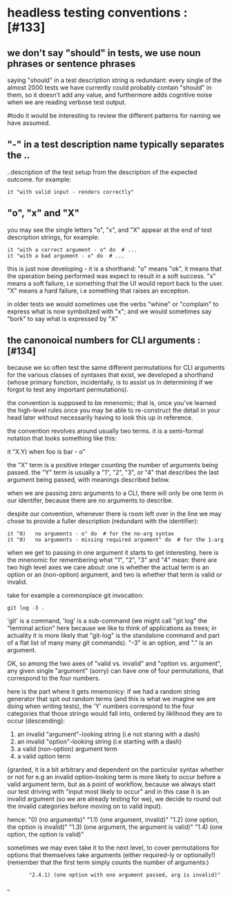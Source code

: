 # headless testing conventions :[#133]

## we don't say "should" in tests, we use noun phrases or sentence phrases

saying "should" in a test description string is redundant: every single
of the almost 2000 tests we have currently could probably contain "should"
in them, so it doesn't add any value, and furthermore adds cognitive noise
when we are reading verbose test output.

#todo it would be interesting to review the different patterns for naming
we have assumed.



## "-" in a test description name typically separates the ..

..description of the test setup from the description of the expected outcome.
for example:

    it "with valid input - renders correctly"



## "o", "x" and "X"

you may see the single letters "o", "x", and "X" appear at the end of test
description strings, for example:

    it "with a correct argument - o" do  # ...
    it "with a bad argument - x" do  # ...

this is just now developing - it is a shorthand: "o" means "ok", it means
that the operation being performed was expect to result in a soft success.
"x" means a soft failure, i.e something that the UI would report back to
the user. "X" means a hard failure, i.e something that raises an exception.

in older tests we would sometimes use the verbs "whine" or "complain" to
express what is now symbolized with "x"; and we would sometimes say "bork"
to say what is expressed by "X"


## the canonoical numbers for CLI arguments :[#134]

because we so often test the same different permutations for CLI arguments
for the various classes of syntaxes that exist, we developed a shorthand
(whose primary function, incidentally, is to assist us in determining if we
forgot to test any important permutations).

the convention is supposed to be mnenomic; that is, once you've learned the
high-level rules once you may be able to re-construct the detail in your head
later without necessarily having to look this up in reference.

the convention revolves around usually two terms. it is a semi-formal notation
that looks something like this:

  it "X.Y) when foo is bar - o"

the "X" term is a positive integer counting the number of arguments being
passed. the "Y" term is usually a "1", "2", "3", or "4" that describes
the last argument being passed, with meanings described below.

when we are passing zero arguments to a CLI, there will only be one term
in our identifer, because there are no arguments to describe.

despite our convention, whenever there is room left over in the line we may
chose to provide a fuller description (redundant with the identifier):

    it "0)   no arguments - o" do  # for the no-arg syntax
    it "0)   no arguments - missing required argument" do  # for the 1-arg

when we get to passing in one argument it starts to get interesting. here
is the mnenomic for remembering what "1", "2", "3" and "4" mean: there are
two high level axes we care about: one is whether the actual term is an option
or an (non-option) argument, and two is whether that term is valid or invalid.

take for example a commonplace git invocation:

    git log -3 .

'git' is a command, 'log' is a sub-command (we might call "git log" the
"terminal action" here because we like to think of applications as trees; in
actuality it is more likely that "git-log" is the standalone command and part
of a flat list of many many git commands). "-3" is an option, and "." is
an argument.

OK, so among the two axes of "valid vs. invalid" and "option vs. argument",
any given single "argument" (sorry) can have one of four permutations, that
correspond to the four numbers.

here is the part where it gets mnemonicy: if we had a random string generator
that spit out random terms (and this is what we imagine we are doing when
writing tests), the 'Y' numbers correspond to the four categories that those
strings would fall into, ordered by liklihood they are to occur (descending):

1) an invalid "argument"-looking string (i.e not staring with a dash)
2) an invalid "option"-looking string (i.e starting with a dash)
3) a valid (non-option) argument term
4) a valid option term

(granted, it is a bit arbitrary and dependent on the particular syntax whether
or not for e.g an invalid option-looking term is more likely to occur before
a valid argument term, but as a point of workflow, because we always start
our test driving with "input most likely to occur" and in this case it is
an invalid argument (so we are already testing for we), we decide to round out
the invalid categories before moving on to valid input).

hence:     "0)    (no arguments)"
           "1.1)  (one argument, invalid)"
           "1.2)  (one option, the option is invalid)"
           "1.3)  (one argument, the argument is valid)"
           "1.4)  (one option, the option is valid)"

sometimes we may even take it to the next level, to cover permutations for
options that themselves take arguments (either required-ly or optionally!)
(remember that the first term simply counts the number of arguments:)

           "2.4.1) (one option with one argument passed, arg is invalid)"
_
